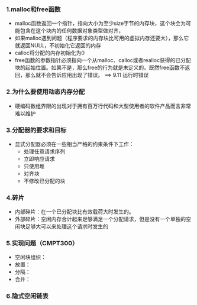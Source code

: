 
### 1.malloc和free函数
* malloc函数返回一个指针，指向大小为至少size字节的内存块，这个块会为可能包含在这个块内的任何数据对象类型做对齐，
* 如果malloc遇到问题（程序要求的内存块比可用的虚拟内存还要大），那么它就返回NULL，不初始化它返回的内存
* calloc将分配的内存初始化为0
* free函数的参数指针必须指向一个从malloc、calloc或者realloc获得的已分配块的起始位置。如果不是，那么free的行为就是未定义的。既然free函数不返回，那么就不会告诉应用出现了错误。 ==> 9.11 运行时错误


### 2.为什么要使用动态内存分配
* 硬编码数组界限的出现对于拥有百万行代码和大型使用者的软件产品而言非常难以维护

### 3.分配器的要求和目标
* 显式分配器必须在一些相当严格的约束条件下工作：
  * 处理任意请求序列
  * 立即响应请求
  * 只使用堆
  * 对齐块
  * 不修改已分配的块
  
### 4.碎片
* 内部碎片：在一个已分配块比有效载荷大时发生的。
* 外部碎片：空闲内存合计起来足够满足一个分配请求，但是没有一个单独的空闲块足够大可以来处理这个请求时发生的

### 5.实现问题（CMPT300）
* 空闲块组织：
* 放置：
* 分隔：
* 合并：

### 6.隐式空闲链表
